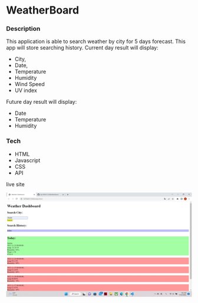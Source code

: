# WeatherBoard

### Description
This application is able to search weather by city for 5 days forecast.
This app will store searching history.
Current day result will display:
- City,
- Date,
- Temperature
- Humidity
- Wind Speed
- UV index

Future day result will display:
- Date
- Temperature
- Humidity

### Tech
- HTML
- Javascript
- CSS
- API


live site[](https://sky19930112.github.io/WeatherBoard/)



![](.\p1.jpg)